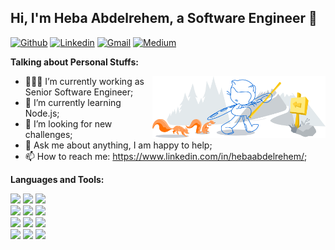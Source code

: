 
<!--
**hebaabdelrehem/hebaabdelrehem** is a ✨ _special_ ✨ repository because its `README.md` (this file) appears on your GitHub profile.

Here are some ideas to get you started:

- 🔭 I’m currently working on ...
- 🌱 I’m currently learning ...
- 👯 I’m looking to collaborate on ...
- 🤔 I’m looking for help with ...
- 💬 Ask me about ...
- 📫 How to reach me: ...
- 😄 Pronouns: ...
- ⚡ Fun fact: ...
-->
<!-- Your title -->
## Hi, I'm Heba Abdelrehem, a Software Engineer 🚀 

<!-- Your badges
You can use the website to generate badges: https://shields.io/
-->

[![Github](https://img.shields.io/badge/-Github-000?style=flat&logo=Github&logoColor=white)](https://github.com/hebaabdelrehem)
[![Linkedin](https://img.shields.io/badge/-LinkedIn-blue?style=flat&logo=Linkedin&logoColor=white)](https://www.linkedin.com/in/hebaabdelrehem/)
[![Gmail](https://img.shields.io/badge/-Gmail-c14438?style=flat&logo=Gmail&logoColor=white)](mailto:hebaabdelrehem2015@gmail.com)
[![Medium](https://img.shields.io/badge/-Medium-858585?style=flat&logo=Medium&logoColor=white)](https://medium.com/@hebaabdelrehem)
&nbsp;

<!-- Talking about you -->
**Talking about Personal Stuffs:**

<!-- Any image aligned to the right. Beware the width -->
<img width="55%" align="right" alt="Github" src="https://github.com/hebaabdelrehem/hebaabdelrehem/blob/main/h-git-header.svg" />

- 👨🏽‍💻 I’m currently working as Senior Software Engineer;
- 🌱 I’m currently learning Node.js; 
- 🤔 I’m looking for new challenges;
- 💬 Ask me about anything, I am happy to help;
- 📫 How to reach me: https://www.linkedin.com/in/hebaabdelrehem/;

**Languages and Tools:** 

<!-- Your github readme stats
-->
<p>
  
  <!-- Your languages and tools. Be careful with the alignment. 
  You can use this sites to get logos: https://www.vectorlogo.zone or https://simpleicons.org/
  -->
  <code><img width="10%" src="https://www.vectorlogo.zone/logos/php/php-ar21.svg"></code>
  <code><img width="10%" src="https://www.vectorlogo.zone/logos/laravel/laravel-ar21.svg"></code>
  <code><img width="10%" src="https://www.vectorlogo.zone/logos/nodejs/nodejs-ar21.svg"></code>
  <br />
  <code><img width="10%" src="https://www.vectorlogo.zone/logos/javascript/javascript-ar21.svg"></code>
  <code><img width="10%" src="https://www.vectorlogo.zone/logos/json/json-ar21.svg"></code>
  <code><img width="10%" src="https://www.vectorlogo.zone/logos/w3_html5/w3_html5-ar21.svg"></code>
  <br />
  <code><img width="10%" src="https://www.vectorlogo.zone/logos/mysql/mysql-ar21.svg"></code>
  <code><img width="10%" src="https://www.vectorlogo.zone/logos/amazon_aws/amazon_aws-ar21.svg"></code>
  <code><img width="10%" src="https://www.vectorlogo.zone/logos/stripe/stripe-ar21.svg"></code>
  <br />
  <code><img width="10%" src="https://www.vectorlogo.zone/logos/git-scm/git-scm-ar21.svg"></code>
  <code><img width="10%" src="https://www.vectorlogo.zone/logos/atlassian_jira/atlassian_jira-ar21.svg"></code>
  <code><img width="10%" src="https://www.vectorlogo.zone/logos/bitbucket/bitbucket-ar21.svg"></code>
</p>


<!-- Its main projects -->


<!-- This readme was created by Heba Abdelrehem - https://github.com/hebaabdelrehem -->
